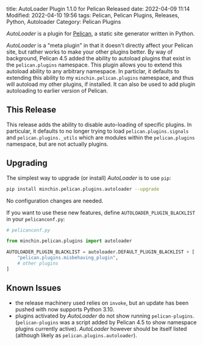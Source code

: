 title: AutoLoader Plugin 1.1.0 for Pelican Released
date: 2022-04-09 11:14
Modified: 2022-04-10 19:56
tags: Pelican, Pelican Plugins, Releases, Python, Autoloader
Category: Pelican Plugins

*AutoLoader* is a plugin for [Pelican](http://docs.getpelican.com/),
a static site generator written in Python.

*AutoLoader* is a "meta plugin" in that it doesn't directly affect your Pelican
site, but rather works to make your other plugins better. By way of background,
Pelican 4.5 added the ability to autoload plugins that exist in the
`pelican.plugins` namespace. This plugin allows you to extend this autoload
ability to any arbitrary namespace. In particlar, it defaults to extending this
ability to my <code
markdown=1>minchin.&ZeroWidthSpace;pelican.&ZeroWidthSpace;plugins</code>
namespace, and thus will autoload my other plugins, if installed. It can also
be used to add plugin autoloading to earlier version of Pelican.
<!-- read more -->

## This Release

This release adds the ability to disable auto-loading of specific plugins. In
particular, it defaults to no longer trying to load <code
markdown=1>pelican.&ZeroWidthSpace;plugins.&ZeroWidthSpace;signals</code> and
`pelican.plugins._utils` which are modules within the `pelican.plugins`
namespace, but are not actually plugins.

## Upgrading

The simplest way to upgrade (or install) *AutoLoader* is to use `pip`:

~~~sh
pip install minchin.pelican.plugins.autoloader --upgrade
~~~

No configuration changes are needed.

If you want to use these new features, define `AUTOLOADER_PLUGIN_BLACKLIST` in
your `pelicanconf.py`:

~~~python
# pelicanconf.py

from minchin.pelican.plugins import autoloader

AUTOLOADER_PLUGIN_BLACKLIST = autoloader.DEFAULT_PLUGIN_BLACKLIST + [
    "pelican.plugins.misbehaving_plugin",
    # other plugins
]
~~~

## Known Issues

- the release machinery used relies on `invoke`, but an update has been pushed
  with now supports Python 3.10.
- plugins activated by *AutoLoader* do not show running `pelican-plugins`.
  (`pelican-plugins` was a script added by Pelican 4.5 to show namespace
  plugins currently active). *AutoLoader* however should be itself listed
  (although likely as `pelican.plugins.autoloader`).
